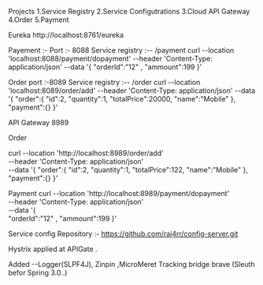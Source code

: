 Projects 
1.Service Registry
2.Service Configutrations
3.Cloud API Gateway
4.Order
5.Payment 


Eureka 
http://localhost:8761/eureka


Payement :- Port :- 8088
Service registry :-- /payment
curl --location 'localhost:8088/payment/dopayment'
--header 'Content-Type: application/json'
--data '{
"orderId":"12" , "ammount":199 }' 

Order port :-8089
Service registry :-- /order
curl --location 'localhost:8089/order/add'
--header 'Content-Type: application/json'
--data '{ "order":{ "id":2, "quantity":1, "totalPrice":20000, "name":"Mobile" }, "payment":{} }'

API Gateway 8989

Order

curl --location 'http://localhost:8989/order/add' \
--header 'Content-Type: application/json' \
--data '{
   "order":{ "id":2,
    "quantity":1,
    "totalPrice":122,
    "name":"Mobile"
   },
   "payment":{}
}'

Payment 
curl --location 'http://localhost:8989/payment/dopayment' \
--header 'Content-Type: application/json' \
--data '{    
    "orderId":"12"   ,
    "ammount":199
}'


Service config Repository :- https://github.com/raj4rr/config-server.git

Hystrix applied at APIGate .

Added --Logger(SLPF4J), Zinpin ,MicroMeret Tracking bridge  brave (Sleuth befor Spring 3.0..)

